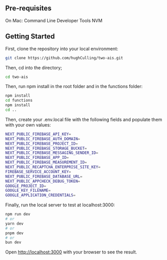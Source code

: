 ## Pre-requisites

On Mac: Command Line Developer Tools
NVM

## Getting Started

First, clone the repository into your local environment:

```bash
git clone https://github.com/hughCulling/two-ais.git
```

Then, cd into the directory;

```bash
cd two-ais
```

Then, run npm install in the root folder and in the functions folder:

```bash
npm install
cd functions
npm install
cd ..
```

Then, create your .env.local file with the following fields and populate them with your own values: 

```bash
NEXT_PUBLIC_FIREBASE_API_KEY=
NEXT_PUBLIC_FIREBASE_AUTH_DOMAIN=
NEXT_PUBLIC_FIREBASE_PROJECT_ID=
NEXT_PUBLIC_FIREBASE_STORAGE_BUCKET=
NEXT_PUBLIC_FIREBASE_MESSAGING_SENDER_ID=
NEXT_PUBLIC_FIREBASE_APP_ID=
NEXT_PUBLIC_FIREBASE_MEASUREMENT_ID=
NEXT_PUBLIC_RECAPTCHA_ENTERPRISE_SITE_KEY=
FIREBASE_SERVICE_ACCOUNT_KEY=
NEXT_PUBLIC_FIREBASE_DATABASE_URL=
NEXT_PUBLIC_APPCHECK_DEBUG_TOKEN=
GOOGLE_PROJECT_ID=
GOOGLE_KEY_FILENAME=
GOOGLE_APPLICATION_CREDENTIALS=
```

Finally, run the local server to test at localhost:3000:

```bash
npm run dev
# or
yarn dev
# or
pnpm dev
# or
bun dev
```

Open [http://localhost:3000](http://localhost:3000) with your browser to see the result.
